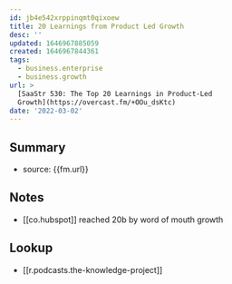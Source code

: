 ```yaml
---
id: jb4e542xrppinqmt0qixoew
title: 20 Learnings from Product Led Growth
desc: ''
updated: 1646967885059
created: 1646967844361
tags:
  - business.enterprise
  - business.growth
url: >
  [SaaStr 530: The Top 20 Learnings in Product-Led
  Growth](https://overcast.fm/+OOu_dsKtc)
date: '2022-03-02'
---
```

## Summary
- source: {{fm.url}}

## Notes
- [[co.hubspot]] reached 20b by word of mouth growth

## Lookup
- [[r.podcasts.the-knowledge-project]]
